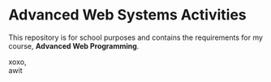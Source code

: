 # Advanced Web Systems Activities

This repository is for school purposes and contains the requirements for my course, **Advanced Web Programming**.

xoxo,  
awit
